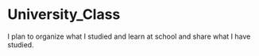 # University_Class
I plan to organize what I studied and learn at school and share what I have studied.
